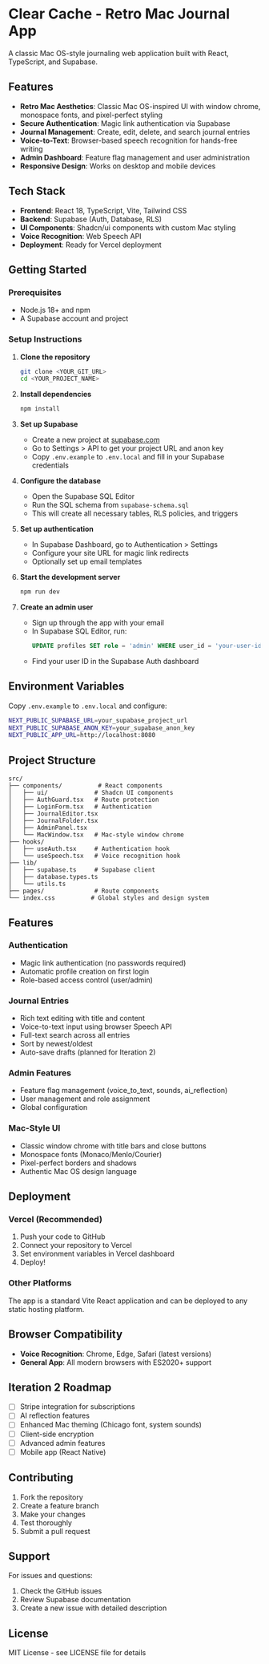 # Clear Cache - Retro Mac Journal App

A classic Mac OS-style journaling web application built with React, TypeScript, and Supabase.

## Features

- **Retro Mac Aesthetics**: Classic Mac OS-inspired UI with window chrome, monospace fonts, and pixel-perfect styling
- **Secure Authentication**: Magic link authentication via Supabase
- **Journal Management**: Create, edit, delete, and search journal entries
- **Voice-to-Text**: Browser-based speech recognition for hands-free writing
- **Admin Dashboard**: Feature flag management and user administration
- **Responsive Design**: Works on desktop and mobile devices

## Tech Stack

- **Frontend**: React 18, TypeScript, Vite, Tailwind CSS
- **Backend**: Supabase (Auth, Database, RLS)
- **UI Components**: Shadcn/ui components with custom Mac styling
- **Voice Recognition**: Web Speech API
- **Deployment**: Ready for Vercel deployment

## Getting Started

### Prerequisites

- Node.js 18+ and npm
- A Supabase account and project

### Setup Instructions

1. **Clone the repository**
   ```bash
   git clone <YOUR_GIT_URL>
   cd <YOUR_PROJECT_NAME>
   ```

2. **Install dependencies**
   ```bash
   npm install
   ```

3. **Set up Supabase**
   - Create a new project at [supabase.com](https://supabase.com)
   - Go to Settings > API to get your project URL and anon key
   - Copy `.env.example` to `.env.local` and fill in your Supabase credentials

4. **Configure the database**
   - Open the Supabase SQL Editor
   - Run the SQL schema from `supabase-schema.sql`
   - This will create all necessary tables, RLS policies, and triggers

5. **Set up authentication**
   - In Supabase Dashboard, go to Authentication > Settings
   - Configure your site URL for magic link redirects
   - Optionally set up email templates

6. **Start the development server**
   ```bash
   npm run dev
   ```

7. **Create an admin user**
   - Sign up through the app with your email
   - In Supabase SQL Editor, run:
     ```sql
     UPDATE profiles SET role = 'admin' WHERE user_id = 'your-user-id';
     ```
   - Find your user ID in the Supabase Auth dashboard

## Environment Variables

Copy `.env.example` to `.env.local` and configure:

```bash
NEXT_PUBLIC_SUPABASE_URL=your_supabase_project_url
NEXT_PUBLIC_SUPABASE_ANON_KEY=your_supabase_anon_key
NEXT_PUBLIC_APP_URL=http://localhost:8080
```

## Project Structure

```
src/
├── components/          # React components
│   ├── ui/             # Shadcn UI components
│   ├── AuthGuard.tsx   # Route protection
│   ├── LoginForm.tsx   # Authentication
│   ├── JournalEditor.tsx
│   ├── JournalFolder.tsx
│   ├── AdminPanel.tsx
│   └── MacWindow.tsx   # Mac-style window chrome
├── hooks/
│   ├── useAuth.tsx     # Authentication hook
│   └── useSpeech.tsx   # Voice recognition hook
├── lib/
│   ├── supabase.ts     # Supabase client
│   ├── database.types.ts
│   └── utils.ts
├── pages/              # Route components
└── index.css          # Global styles and design system
```

## Features

### Authentication
- Magic link authentication (no passwords required)
- Automatic profile creation on first login
- Role-based access control (user/admin)

### Journal Entries
- Rich text editing with title and content
- Voice-to-text input using browser Speech API
- Full-text search across all entries
- Sort by newest/oldest
- Auto-save drafts (planned for Iteration 2)

### Admin Features
- Feature flag management (voice_to_text, sounds, ai_reflection)
- User management and role assignment
- Global configuration

### Mac-Style UI
- Classic window chrome with title bars and close buttons
- Monospace fonts (Monaco/Menlo/Courier)
- Pixel-perfect borders and shadows
- Authentic Mac OS design language

## Deployment

### Vercel (Recommended)
1. Push your code to GitHub
2. Connect your repository to Vercel
3. Set environment variables in Vercel dashboard
4. Deploy!

### Other Platforms
The app is a standard Vite React application and can be deployed to any static hosting platform.

## Browser Compatibility

- **Voice Recognition**: Chrome, Edge, Safari (latest versions)
- **General App**: All modern browsers with ES2020+ support

## Iteration 2 Roadmap

- [ ] Stripe integration for subscriptions
- [ ] AI reflection features
- [ ] Enhanced Mac theming (Chicago font, system sounds)
- [ ] Client-side encryption
- [ ] Advanced admin features
- [ ] Mobile app (React Native)

## Contributing

1. Fork the repository
2. Create a feature branch
3. Make your changes
4. Test thoroughly
5. Submit a pull request

## Support

For issues and questions:
1. Check the GitHub issues
2. Review Supabase documentation
3. Create a new issue with detailed description

## License

MIT License - see LICENSE file for details
